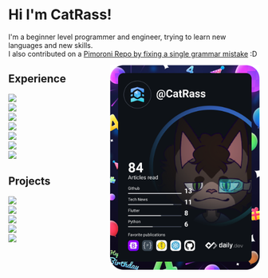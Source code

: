 # Hi I'm CatRass!
I'm a beginner level programmer and engineer, trying to learn new languages and new skills.
<br>
I also contributed on a <a href="https://github.com/pimoroni/picosystem/pull/69">Pimoroni Repo by fixing a single grammar mistake</a> :D

 <a href="https://app.daily.dev/CatRass">
 <img src="https://github.com/CatRass/CatRass/blob/main/devcard.svg" 
      width="300" 
      alt="CatRass' DevCard"
      align="right"
      />
</a>

## Experience
  <div align="left">
    <div><img id="Python" src="https://img.shields.io/badge/Amateur%20Python%20Experience%3A-8%20Years-blue?style=flat-square&logo=python"></img></div>
    <div><img id="Raspberry Pi" src="https://img.shields.io/badge/Amateur%20Raspberry Pi%20Experience%3A-8%20Years-brightgreen?style=flat-square&logo=raspberrypi"/></div>
    <div><img id="CSS" src="https://img.shields.io/badge/Amateur%20CSS%20Experience%3A-4%20Years-orange?style=flat-square&logo=CSS3"/></div>
    <div><img id="HTML" src="https://img.shields.io/badge/Amateur%20HTML%20Experience%3A-4%20Years-orange?style=flat-square&logo=HTML5"/></div>
    <div><img id="Arduino" src="https://img.shields.io/badge/Amateur%20Arduino%20Experience%3A-3%20Years-blue?style=flat-square&logo=arduino"/></div>
    <div><img id="Bash" src="https://img.shields.io/badge/Amateur%20Bash%20Experience%3A-1%20Year-lightgrey?style=flat-square&logo=GNU%20Bash"/></div>
    <div><img id="Android" src="https://img.shields.io/badge/Amateur%20Android%20Experience%3A-1%20Year-lightgrey?style=flat-square&logo=android"/></div>
  </div> 
  
## Projects
  <div align="left">
  <div><img id="Schlatt Coin" src="https://img.shields.io/badge/Schlatt%20Coin%3A-On%20Hold-yellow?style=flat-square"></img></div>
  <div><img id="Student Handbook" src="https://img.shields.io/badge/DR%20Student%20Handbook%3A-Abandoned%20-red?style=flat-square"></img></div>
  <div><img id="BMG Bot" src="https://img.shields.io/badge/BMG%20Discord%20Bot%3A-In%20Progress-brightgreen?style=flat-square"></img></div>
  <div><img id="PokéHunter" src="https://img.shields.io/badge/PokéHunter:-In%20Progress-brightgreen?style=flat-square"></img></div>
  <div><img id="Kromer Kard" src="https://img.shields.io/badge/Kromer%20Kard%3A-In%20Progress-brightgreen?style=flat-square"></img></div>
  </div> 
